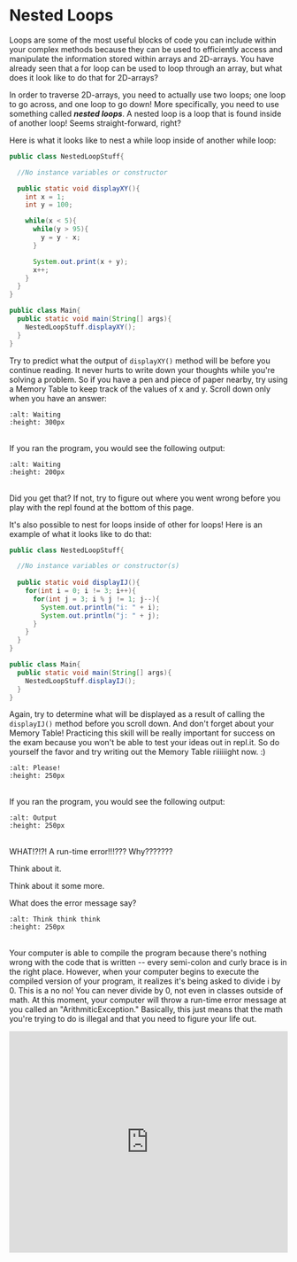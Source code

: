 Nested Loops
====================

Loops are some of the most useful blocks of code you can include within your complex methods because they can be used to efficiently access and manipulate the information stored within arrays and 2D-arrays. You have already seen that a for loop can be used to loop through an array, but what does it look like to do that for 2D-arrays?

In order to traverse 2D-arrays, you need to actually use two loops; one loop to go across, and one loop to go down! More specifically, you need to use something called ***nested loops***. A nested loop is a loop that is found inside of another loop! Seems straight-forward, right?

Here is what it looks like to nest a while loop inside of another while loop:

```java
public class NestedLoopStuff{

  //No instance variables or constructor

  public static void displayXY(){
    int x = 1;
    int y = 100;

    while(x < 5){
      while(y > 95){
        y = y - x;
      }

      System.out.print(x + y);
      x++;
    }
  }
}

```
```java
public class Main{
  public static void main(String[] args){
    NestedLoopStuff.displayXY();
  }
}
```

Try to predict what the output of `displayXY()` method will be before you continue reading. It never hurts to write down your thoughts while you're solving a problem. So if you have a pen and piece of paper nearby, try using a Memory Table to keep track of the values of x and y. Scroll down only when you have an answer:

```{image} https://media1.giphy.com/media/xT1XGLSb5E1VjIUw4E/source.gif
:alt: Waiting
:height: 300px
```
<br>If you ran the program, you would see the following output:
```{image} output10.png
:alt: Waiting
:height: 200px
```
<br>Did you get that? If not, try to figure out where you went wrong before you play with the repl found at the bottom of this page.

It's also possible to nest for loops inside of other for loops! Here is an example of what it looks like to do that:
```java
public class NestedLoopStuff{

  //No instance variables or constructor(s)
  
  public static void displayIJ(){
    for(int i = 0; i != 3; i++){
      for(int j = 3; i % j != 1; j--){
        System.out.println("i: " + i);
        System.out.println("j: " + j);
      }
    }
  }
}

```
```java
public class Main{
  public static void main(String[] args){
    NestedLoopStuff.displayIJ();
  }
}
```

Again, try to determine what will be displayed as a result of calling the `displayIJ()` method before you scroll down. And don't forget about your Memory Table! Practicing this skill will be really important for success on the exam because you won't be able to test your ideas out in repl.it. So do yourself the favor and try writing out the Memory Table riiiiiight now. :)

```{image} https://media1.giphy.com/media/I1nwVpCaB4k36/giphy.gif
:alt: Please!
:height: 250px
```
<br>If you ran the program, you would see the following output:

```{image} output11.png
:alt: Output
:height: 250px
```
<br>WHAT!?!?! A run-time error!!!??? Why???????

Think about it.

Think about it some more.

What does the error message say?

```{image} https://media0.giphy.com/media/l0Iy3d2oLxKEG7NMQ/source.gif
:alt: Think think think
:height: 250px
```

<br>Your computer is able to compile the program because there's nothing wrong with the code that is written -- every semi-colon and curly brace is in the right place. However, when your computer begins to execute the compiled version of your program, it realizes it's being asked to divide i by 0. This is a no no! You can never divide by 0, not even in classes outside of math. At this moment, your computer will throw a run-time error message at you called an "ArithmiticException." Basically, this just means that the math you're trying to do is illegal and that you need to figure your life out.  


<iframe height="400px" width="100%" src="https://replit.com/@SoniaSpindt1/713Example1?lite=true" scrolling="no" frameborder="no" allowtransparency="true" allowfullscreen="true" sandbox="allow-forms allow-pointer-lock allow-popups allow-same-origin allow-scripts allow-modals"></iframe>
